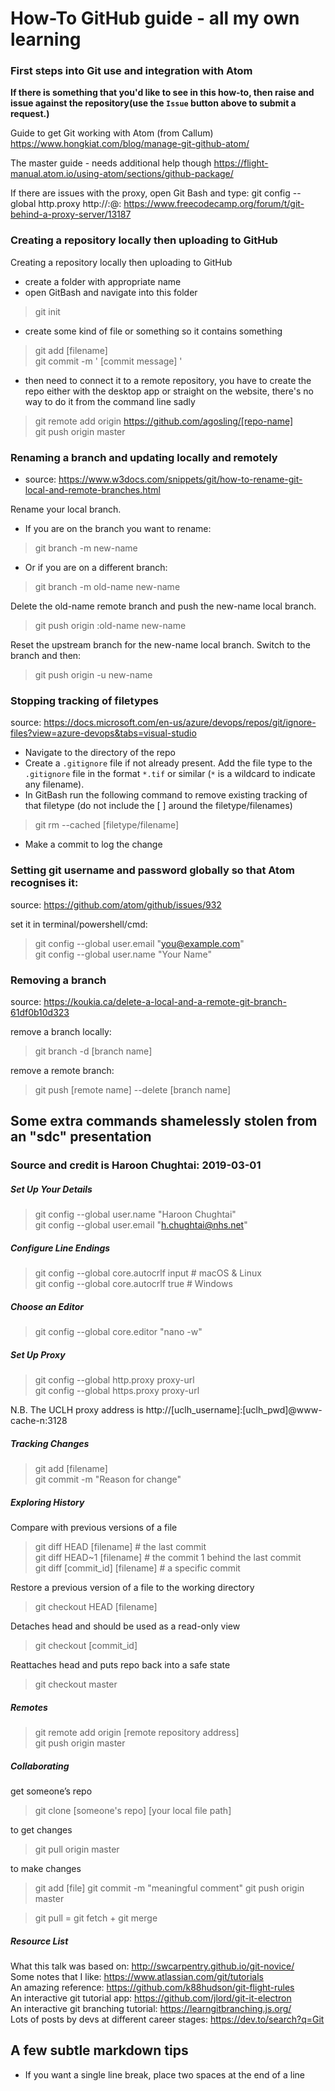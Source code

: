 # How-To GitHub guide - all my own learning

### First steps into Git use and integration with Atom

**If there is something that you'd like to see in this how-to, then raise and issue against the repository(use the `Issue` button above to submit a request.)**

Guide to get Git working with Atom (from Callum)
https://www.hongkiat.com/blog/manage-git-github-atom/

The master guide - needs additional help though
https://flight-manual.atom.io/using-atom/sections/github-package/

If there are issues with the proxy, open Git Bash and type:
git config --global http.proxy http://<username>:<password>@<proxy-server-url>:<port>
https://www.freecodecamp.org/forum/t/git-behind-a-proxy-server/13187




### Creating a repository locally then uploading to GitHub

Creating a repository locally then uploading to GitHub

 - create a folder with appropriate name
 - open GitBash and navigate into this folder

> git init

 - create some kind of file or something so it contains something

> git add [filename]  
> git commit -m ' [commit message] '

 - then need to connect it to a remote repository, you have to create the repo either with the desktop app or straight on the website, there's no way to do it from the command line sadly

> git remote add origin https://github.com/agosling/[repo-name]  
> git push origin master


### Renaming a branch and updating locally and remotely

 - source:  https://www.w3docs.com/snippets/git/how-to-rename-git-local-and-remote-branches.html

Rename your local branch.
 - If you are on the branch you want to rename:

> git branch -m new-name

 - Or if you are on a different branch:

> git branch -m old-name new-name

Delete the old-name remote branch and push the new-name local branch.
> git push origin :old-name new-name

Reset the upstream branch for the new-name local branch.
Switch to the branch and then:

> git push origin -u new-name



### Stopping tracking of filetypes

source:  https://docs.microsoft.com/en-us/azure/devops/repos/git/ignore-files?view=azure-devops&tabs=visual-studio

 - Navigate to the directory of the repo
 - Create a `.gitignore` file if not already present.  Add the file type to the `.gitignore` file in the format `*.tif` or similar (`*` is a wildcard to indicate any filename).
 - In GitBash run the following command to remove existing tracking of that filetype (do not include the [ ] around the filetype/filenames)

> git rm --cached [filetype/filename]

 - Make a commit to log the change

### Setting git username and password globally so that Atom recognises it:

source:  https://github.com/atom/github/issues/932

set it in terminal/powershell/cmd:

> git config --global user.email \"you@example.com\"  
> git config --global user.name "Your Name"



### Removing a branch

source:  https://koukia.ca/delete-a-local-and-a-remote-git-branch-61df0b10d323

remove a branch locally:

> git branch -d [branch name]

remove a remote branch:

> git push [remote name] --delete [branch name]

## Some extra commands shamelessly stolen from an "sdc" presentation
### Source and credit is Haroon Chughtai:  2019-03-01

##### Set Up Your Details
> git config --global user.name "Haroon Chughtai"  
> git config --global user.email "h.chughtai@nhs.net"

##### Configure Line Endings
> git config --global core.autocrlf input # macOS & Linux  
> git config --global core.autocrlf true # Windows

##### Choose an Editor
> git config --global core.editor "nano -w"

##### Set Up Proxy
> git config --global http.proxy proxy-url  
> git config --global https.proxy proxy-url  

N.B. The UCLH proxy address is http://[uclh_username]:[uclh_pwd]@www-cache-n:3128

##### Tracking Changes
> git add [filename]  
> git commit -m "Reason for change"

##### Exploring History
Compare with previous versions of a file
> git diff HEAD [filename] # the last commit  
> git diff HEAD~1 [filename] # the commit 1 behind the last commit  
> git diff [commit_id] [filename] # a specific commit  

Restore a previous version of a file to the working directory
> git checkout HEAD [filename]  

Detaches head and should be used as a read-only view
> git checkout [commit_id]  

Reattaches head and puts repo back into a safe state
> git checkout master  

##### Remotes
> git remote add origin [remote repository address]  
> git push origin master

##### Collaborating
get someone’s repo
> git clone [someone's repo] [your local file path]

to get changes
> git pull origin master

to make changes
> git add [file]
> git commit -m "meaningful comment"
> git push origin master

> git pull = git fetch + git merge

##### Resource List
What this talk was based on:  http://swcarpentry.github.io/git-novice/  
Some notes that I like:  https://www.atlassian.com/git/tutorials  
An amazing reference:  https://github.com/k88hudson/git-flight-rules  
An interactive git tutorial app:  https://github.com/jlord/git-it-electron  
An interactive git branching tutorial:  https://learngitbranching.js.org/  
Lots of posts by devs at different career stages:  https://dev.to/search?q=Git







## A few subtle markdown tips

 - If you want a single line break, place two spaces at the end of a line

